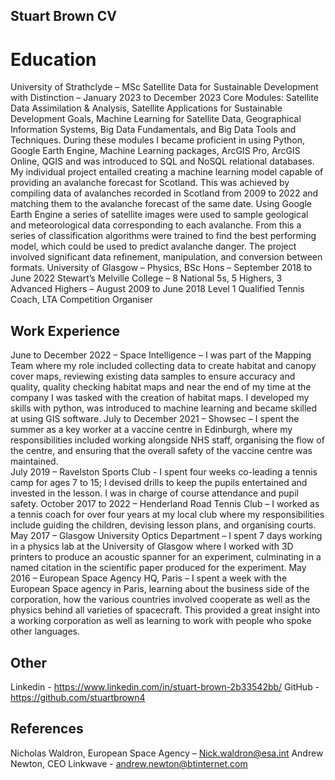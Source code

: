 ## Stuart Brown CV

# Education
University of Strathclyde – MSc Satellite Data for Sustainable Development with Distinction – January 2023 to December 2023
Core Modules: Satellite Data Assimilation & Analysis, Satellite Applications for Sustainable Development Goals, Machine Learning for Satellite Data, Geographical Information Systems, Big Data Fundamentals, and Big Data Tools and Techniques. During these modules I became proficient in using Python, Google Earth Engine, Machine Learning packages, ArcGIS Pro, ArcGIS Online, QGIS and was introduced to SQL and NoSQL relational databases.  
My individual project entailed creating a machine learning model capable of providing an avalanche forecast for Scotland. This was achieved by compiling data of avalanches recorded in Scotland from 2009 to 2022 and matching them to the avalanche forecast of the same date. Using Google Earth Engine a series of satellite images were used to sample geological and meteorological data corresponding to each avalanche. From this a series of classification algorithms were trained to find the best performing model, which could be used to predict avalanche danger. The project involved significant data refinement, manipulation, and conversion between formats. 
University of Glasgow – Physics, BSc Hons – September 2018 to June 2022
Stewart’s Melville College – 8 National 5s, 5 Highers, 3 Advanced Highers – August 2009 to June 2018
Level 1 Qualified Tennis Coach, LTA Competition Organiser


## Work Experience 
June to December 2022 – Space Intelligence – I was part of the Mapping Team where my role included collecting data to create habitat and canopy cover maps, reviewing existing data samples to ensure accuracy and quality, quality checking habitat maps and near the end of my time at the company I was tasked with the creation of habitat maps. I developed my skills with python, was introduced to machine learning and became skilled at using GIS software. 
July to December 2021 – Showsec – I spent the summer as a key worker at a vaccine centre in Edinburgh, where my responsibilities included working alongside NHS staff, organising the flow of the centre, and ensuring that the overall safety of the vaccine centre was maintained.  
July 2019 – Ravelston Sports Club - I spent four weeks co-leading a tennis camp for ages 7 to 15; I devised drills to keep the pupils entertained and invested in the lesson. I was in charge of course attendance and pupil safety. 
October 2017 to 2022 – Henderland Road Tennis Club – I worked as a tennis coach for over four years at my local club where my responsibilities include guiding the children, devising lesson plans, and organising courts. 
May 2017 – Glasgow University Optics Department – I spent 7 days working in a physics lab at the University of Glasgow where I worked with 3D printers to produce an acoustic spanner for an experiment, culminating in a named citation in the scientific paper produced for the experiment. 
May 2016 – European Space Agency HQ, Paris – I spent a week with the European Space agency in Paris, learning about the business side of the corporation, how the various countries involved cooperate as well as the physics behind all varieties of spacecraft. This provided a great insight into a working corporation as well as learning to work with people who spoke other languages. 

## Other
Linkedin - https://www.linkedin.com/in/stuart-brown-2b33542bb/ 
GitHub - https://github.com/stuartbrown4 


## References
Nicholas Waldron, European Space Agency – Nick.waldron@esa.int 
Andrew Newton, CEO Linkwave - andrew.newton@btinternet.com 
